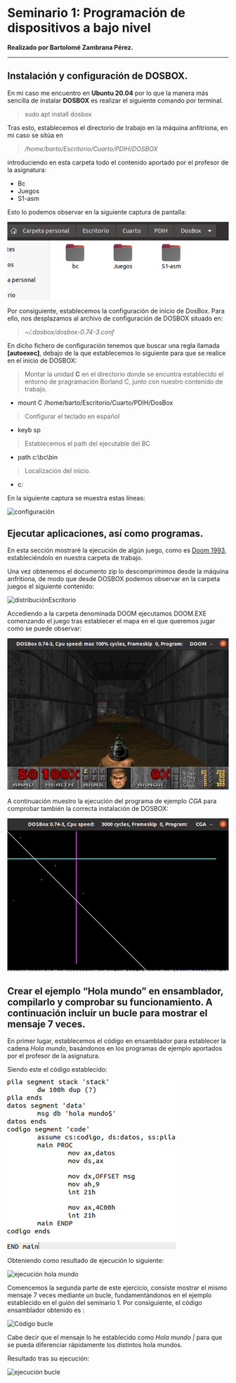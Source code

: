 
# Seminario 1: Programación de dispositivos a bajo nivel

**Realizado por Bartolomé Zambrana Pérez.**
***
## Instalación y configuración de DOSBOX.

En mi caso me encuentro en **Ubuntu 20.04** por lo que la manera más sencilla de instalar  **DOSBOX** es realizar el siguiente comando por terminal.

> sudo apt install dosbox


Tras esto, establecemos el directorio de trabajo en la máquina anfitriona, en mi caso se sitúa en 

> */home/barto/Escritorio/Cuarto/PDIH/DOSBOX* 

introduciendo en esta carpeta todo el contenido aportado por el profesor de la asignatura:

- Bc
- Juegos
- S1-asm

Esto lo podemos observar en la siguiente captura de pantalla:



![Contenido DosBox](imagenes/Contenido-DosBox.png)


Por consiguiente, establecemos la configuración de inicio de DosBox. Para ello, nos desplazamos al archivo de configuración de DOSBOX situado en:

>*~/.dosbox/dosbox-0.74-3.conf*

En dicho fichero de configuración tenemos que buscar una regla llamada **[autoexec]**, debajo de la que establecemos lo siguiente para que se realice en el inicio de DOSBOX:

> Montar la unidad **C** en el directorio donde se encuntra establecido el entorno de pragramación Borland C, junto con nuestro contenido de trabajo.

* mount C /home/barto/Escritorio/Cuarto/PDIH/DosBox

> Configurar el teclado en español

* keyb sp

> Establecemos el path del ejecutable del BC

* path c:\bc\bin

> Localización del inicio.

* c:

En la siguiente captura se muestra estas líneas:


![configuración](imagenes/configuración.png)


## Ejecutar aplicaciones, así como programas.

En esta sección mostraré la ejecución de algún juego, como es [Doom 1993](https://www.dosgamesarchive.com/download/doom/), estableciéndolo en nuestra carpeta de trabajo.

Una vez obtenemos el documento zip lo descomprimimos desde la máquina anfritiona, de modo que desde DOSBOX podemos observar en la carpeta juegos el siguiente contenido:


![distribuciónEscritorio](imagenes/distribuciónEscritorio.png)


Accediendo a la carpeta denominada DOOM ejecutamos DOOM.EXE comenzando el juego tras establecer el mapa en el que queremos jugar como se puede observar:


![Doom](imagenes/Doom.png)



A continuación muestro la ejecución del programa de ejemplo *CGA* para comprobar también la correcta instalación de DOSBOX:


![ProgramaEjemplo](imagenes/ProgramaEjemplo.png)


## Crear el ejemplo “Hola mundo” en ensamblador, compilarlo y comprobar su funcionamiento. A continuación incluir un bucle para mostrar el mensaje 7 veces.

En primer lugar, establecemos el código en ensamblador para establecer la cadena *Hola mundo*, basándonos en los programas de ejemplo aportados por el profesor de la asignatura.

Siendo este el código establecido:


![Hola](imagenes/Hola.png)

Obteniendo como resultado de ejecución lo siguiente:

![ejecución hola mundo](imagenes/ejecución-hola-mundo.png)

Comencemos la segunda parte de este ejercicio, consiste mostrar el mismo mensaje 7 veces mediante un bucle, fundamentándonos en el ejemplo establecido en el guión del seminario 1. Por consiguiente, el código ensamblador obtenido es :

![Código bucle](imagenes/Código-bucle.png)

Cabe decir que el mensaje lo he establecido como *Hola mundo |* para que se pueda diferenciar rápidamente los distintos hola mundos.

Resultado tras su ejecución:

![ejecución bucle](imagenes/ejecución-bucle.png)
















